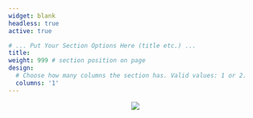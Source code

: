 ```yaml
---
widget: blank
headless: true
active: true

# ... Put Your Section Options Here (title etc.) ...
title: 
weight: 999 # section position on page
design:
  # Choose how many columns the section has. Valid values: 1 or 2.
  columns: '1'
---
```


<p align="center">
  <img src="/map.jpg" />
</p>

